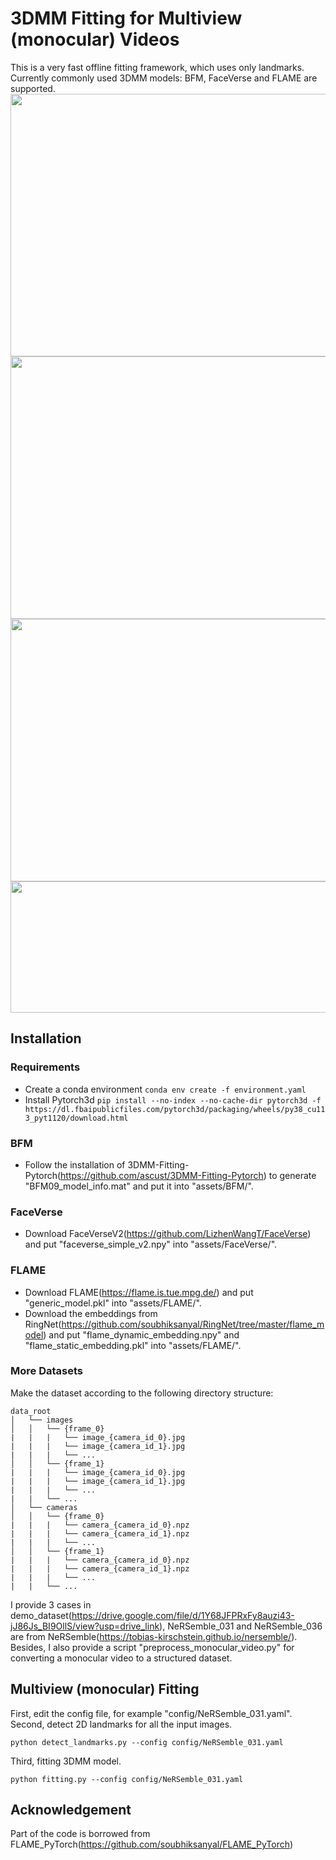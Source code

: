 # 3DMM Fitting for Multiview (monocular) Videos
This is a very fast offline fitting framework, which uses only landmarks. Currently commonly used 3DMM models: BFM, FaceVerse and FLAME are supported. 
<img src="gifs/NeRSemble_031_bfm.gif" width="840" height="420"/> 
<img src="gifs/NeRSemble_031_faceverse.gif" width="840" height="420"/> 
<img src="gifs/NeRSemble_031_flame.gif" width="840" height="420"/> 
<img src="gifs/sample_video.gif" width="840" height="210"/> 

## Installation
### Requirements
* Create a conda environment `conda env create -f environment.yaml`
* Install Pytorch3d `pip install --no-index --no-cache-dir pytorch3d -f https://dl.fbaipublicfiles.com/pytorch3d/packaging/wheels/py38_cu113_pyt1120/download.html`

### BFM
* Follow the installation of 3DMM-Fitting-Pytorch(https://github.com/ascust/3DMM-Fitting-Pytorch) to generate "BFM09_model_info.mat" and put it into "assets/BFM/".

### FaceVerse
* Download FaceVerseV2(https://github.com/LizhenWangT/FaceVerse) and put "faceverse_simple_v2.npy" into "assets/FaceVerse/".

### FLAME
* Download FLAME(https://flame.is.tue.mpg.de/) and put "generic_model.pkl" into "assets/FLAME/".
* Download the embeddings from RingNet(https://github.com/soubhiksanyal/RingNet/tree/master/flame_model) and put "flame_dynamic_embedding.npy" and "flame_static_embedding.pkl" into "assets/FLAME/".

### More Datasets
Make the dataset according to the following directory structure:
```
data_root
│   └── images
│   │   └── {frame_0}
|   |   |   └── image_{camera_id_0}.jpg
|   |   |   └── image_{camera_id_1}.jpg
|   |   |   └── ...
│   │   └── {frame_1}
|   |   |   └── image_{camera_id_0}.jpg
|   |   |   └── image_{camera_id_1}.jpg
|   |   |   └── ...
|   |   └── ...
│   └── cameras
│   │   └── {frame_0}
|   |   |   └── camera_{camera_id_0}.npz
|   |   |   └── camera_{camera_id_1}.npz
|   |   |   └── ...
│   │   └── {frame_1}
|   |   |   └── camera_{camera_id_0}.npz
|   |   |   └── camera_{camera_id_1}.npz
|   |   |   └── ...
|   |   └── ...
```
I provide 3 cases in demo_dataset(https://drive.google.com/file/d/1Y68JFPRxFy8auzi43-jJ86Js_BI9OllS/view?usp=drive_link), NeRSemble_031 and NeRSemble_036 are from NeRSemble(https://tobias-kirschstein.github.io/nersemble/).
Besides, I also provide a script "preprocess_monocular_video.py" for converting a monocular video to a structured dataset. 

## Multiview (monocular) Fitting
First, edit the config file, for example "config/NeRSemble_031.yaml".
Second, detect 2D landmarks for all the input images.
```
python detect_landmarks.py --config config/NeRSemble_031.yaml
```
Third, fitting 3DMM model.
```
python fitting.py --config config/NeRSemble_031.yaml
```


## Acknowledgement
Part of the code is borrowed from FLAME_PyTorch(https://github.com/soubhiksanyal/FLAME_PyTorch)
